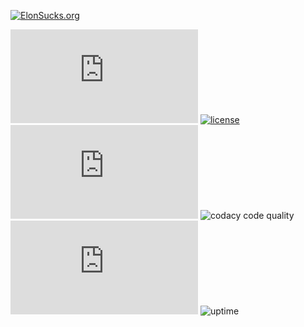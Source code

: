 [![ElonSucks.org](https://i.imgur.com/SU9w4B3.png)](https://elonsucks.org)

![star](https://img.shields.io/github/stars/elon-sucks/elonsucks.org)
[![license](https://img.shields.io/badge/License-APGL-green.svg)](LICENSE)
![languages](https://img.shields.io/github/languages/count/elon-sucks/elonsucks.org)
![codacy code quality](https://img.shields.io/codacy/grade/f9d695c423824a058c804a356dfa3493)
[![last commit](https://img.shields.io/github/last-commit/elon-sucks/elonsucks.org)](https://github.com/elon-sucks/elonsucks.org/commits/master)
![uptime](https://img.shields.io/uptimerobot/ratio/7/m793122693-9a5ff3639e0f1fb1d48fb53b?logo=Uptime)
